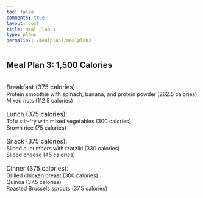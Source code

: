 ```yaml
---
toc: false
comments: true
layout: post
title: Meal Plan 3
type: plans
permalink: /mealplans/mealplan3
---
```


## Meal Plan 3: 1,500 Calories
<br>
<span style="font-size: 16px;">Breakfast (375 calories):</span>
<br>
Protein smoothie with spinach, banana, and protein powder (262.5 calories)
<br>
Mixed nuts (112.5 calories)
<br>
<br>
<span style="font-size: 16px;">Lunch (375 calories):</span>
<br>
Tofu stir-fry with mixed vegetables (300 calories)
<br>
Brown rice (75 calories)
<br>
<br>
<span style="font-size: 16px;">Snack (375 calories):</span>
<br>
Sliced cucumbers with tzatziki (330 calories)
<br>
Sliced cheese (45 calories)
<br>
<br>
<span style="font-size: 16px;">Dinner (375 calories):</span>
<br>
Grilled chicken breast (300 calories)
<br>
Quinoa (37.5 calories)
<br>
Roasted Brussels sprouts (37.5 calories)